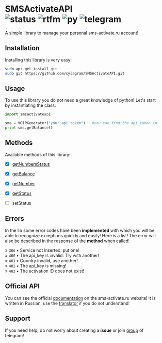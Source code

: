 SMSActivateAPI<br />
![status](https://img.shields.io/pypi/status/Django.svg)   ![rtfm](https://img.shields.io/readthedocs/pip.svg)   ![py](https://img.shields.io/badge/python-2.7-yellow.svg)   ![telegram](https://img.shields.io/badge/telegram-%40cylagram-blue.svg)
==============
A simple library to manage your personal sms-activate.ru account!


Installation
------------

Installing this library is very easy!
```sh
sudo apt-get install git
sudo git https://github.com/cylagram/SMSActivateAPI.git
```

Usage
-----------

To use this library you do not need a great knowledge of python!
Let's start by instantiating the class:
```python
import smsactivateapi

sms = VOIPGenerator("your_api_token")   #you can find the api_token in your smsactivate account!
print sms.getBalance()
```

Methods
-------

Available methods of this library:

- [x] [getNumbersStatus](https://github.com/cylagram/SMSActivateAPI/blob/master/methods/getNumbersStatus.md)
- [x] [getBalance](https://github.com/cylagram/SMSActivateAPI/blob/master/methods/getBalance.md)
- [x] [getNumber](https://github.com/cylagram/SMSActivateAPI/blob/master/methods/getNumber.md)
- [x] [getStatus](https://github.com/cylagram/SMSActivateAPI/blob/master/methods/getStatus.md)
- [ ] setStatus


Errors
------

In the lib some error codes have been **implemented** with which you will be able to recognize exceptions quickly and easily!
Here is a list! The error will also be described in the response of the **method** when called!

» `306` •  Service not inserted, put one!<br />
» `400` •  The api_key is invalid. Try with another!<br />
» `401` •  Country invalid, use another!<br />
» `402` •  The api_key is missing!<br />
» `403` •  The activation ID does not exist!<br />


Official API
------------
You can see the official [documentation](http://sms-activate.ru/index.php?act=api) on the sms-activate.ru website! It is written in Russian, use the [translator](https://translate.google.it/?hl=it) if you do not understand!


Support
-------

If you need help, do not worry about creating a **issue** or join [group](https://t.me/Hamstry) of telegram!
